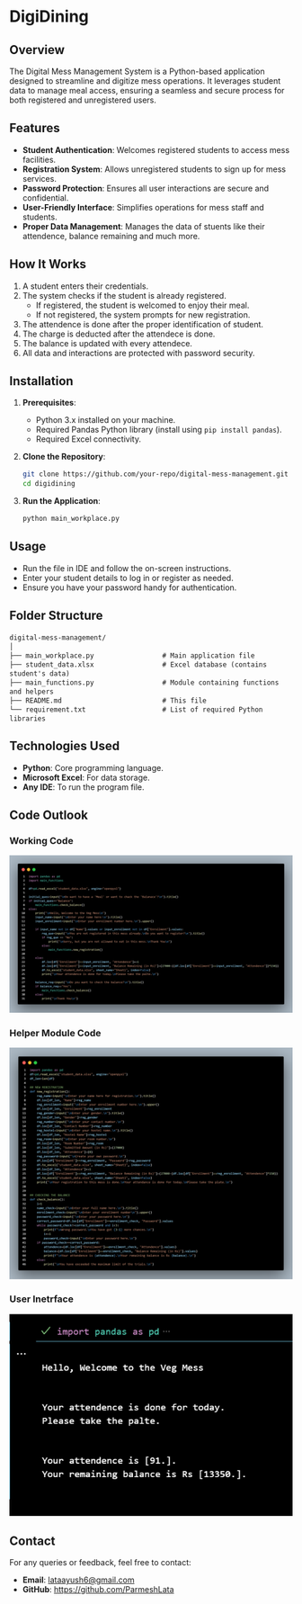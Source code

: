 
# **DigiDining**  

## **Overview**  
The Digital Mess Management System is a Python-based application designed to streamline and digitize mess operations. It leverages student data to manage meal access, ensuring a seamless and secure process for both registered and unregistered users.  

## **Features**  
- **Student Authentication**: Welcomes registered students to access mess facilities.  
- **Registration System**: Allows unregistered students to sign up for mess services.  
- **Password Protection**: Ensures all user interactions are secure and confidential.  
- **User-Friendly Interface**: Simplifies operations for mess staff and students.  
- **Proper Data Management**: Manages the data of stuents like their attendence, balance remaining and much more.

## **How It Works**  
1. A student enters their credentials.  
2. The system checks if the student is already registered.  
   - If registered, the student is welcomed to enjoy their meal.  
   - If not registered, the system prompts for new registration.  
3. The attendence is done after the proper identification of student.
4. The charge is deducted after the attendece is done.
5. The balance is updated with every attendece.
6. All data and interactions are protected with password security.  

## **Installation**  
1. **Prerequisites**:  
   - Python 3.x installed on your machine.  
   - Required Pandas Python library  (install using `pip install pandas`).  
   - Required Excel connectivity.
     
2. **Clone the Repository**:  
   ```bash  
   git clone https://github.com/your-repo/digital-mess-management.git  
   cd digidining  
   ```  

3. **Run the Application**:  
   ```bash  
   python main_workplace.py  
   ```  

## **Usage**  
- Run the file in IDE and follow the on-screen instructions.  
- Enter your student details to log in or register as needed.  
- Ensure you have your password handy for authentication.  

## **Folder Structure**  
```
digital-mess-management/  
│  
├── main_workplace.py                 # Main application file  
├── student_data.xlsx                 # Excel database (contains student's data)  
├── main_functions.py                 # Module containing functions and helpers   
├── README.md                         # This file  
└── requirement.txt                   # List of required Python libraries  
```  

## **Technologies Used**  
- **Python**: Core programming language.  
- **Microsoft Excel**: For data storage.  
- **Any IDE**: To run the program file.

## **Code Outlook**

### **Working Code**
![](https://github.com/ParmeshLata/DigiDining/blob/main/main_code.png)

### **Helper Module Code**
![](https://github.com/ParmeshLata/DigiDining/blob/main/functions_code.png)

### **User Inetrface**
![](https://github.com/ParmeshLata/DigiDining/blob/main/output.png)

## **Contact**  
For any queries or feedback, feel free to contact:  
- **Email**: lataayush6@gmail.com  
- **GitHub**: https://github.com/ParmeshLata
